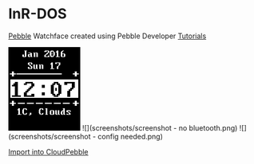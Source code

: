 # InR-DOS

[Pebble](https://getpebble.com) Watchface created using Pebble Developer [Tutorials](https://developer.getpebble.com/tutorials/)

![](screenshots/screenshot.png) ![](screenshots/screenshot - no bluetooth.png) ![](screenshots/screenshot - config needed.png)

[Import into CloudPebble](https://cloudpebble.net/ide/import/github/idiotandrobot/inr-dos/)
